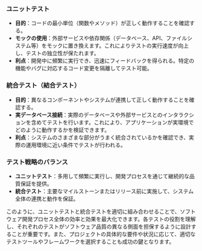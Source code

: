 
### ユニットテスト

- **目的**：コードの最小単位（関数やメソッド）が正しく動作することを確認する。
- **モックの使用**：外部サービスや依存関係（データベース、API、ファイルシステム等）をモックに置き換えます。これによりテストの実行速度が向上し、テストの独立性が保たれます。
- **利点**：開発中に頻繁に実行でき、迅速にフィードバックを得られる。特定の機能やバグに対応するコード変更を隔離してテスト可能。

### 統合テスト（結合テスト）

- **目的**：異なるコンポーネントやシステムが連携して正しく動作することを確認する。
- **実データベース接続**：実際のデータベースや外部サービスとのインタラクションを含めてテストを行います。これにより、アプリケーションが実環境でどのように動作するかを検証できます。
- **利点**：システムのさまざまな部分がうまく統合されているかを確認でき、実際の運用環境に近い条件でテストが行われる。

### テスト戦略のバランス

- **ユニットテスト**：多用して頻繁に実行し、開発プロセスを通じて継続的な品質保証を提供。
- **統合テスト**：主要なマイルストーンまたはリリース前に実施して、システム全体の連携と動作を保証。

このように、ユニットテストと統合テストを適切に組み合わせることで、ソフトウェア開発プロセス全体の効率と効果を最大化できます。各テストの役割を理解し、それぞれのテストがソフトウェア品質の異なる側面を担保するように設計することが重要です。また、プロジェクトの具体的な要件や状況に応じて、適切なテストツールやフレームワークを選択することも成功の鍵となります。
